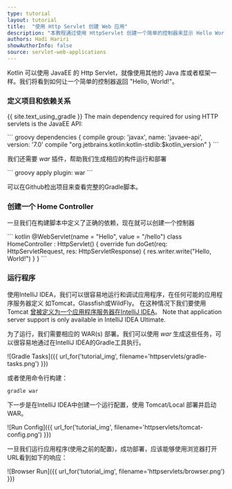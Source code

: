 ```yaml
---
type: tutorial
layout: tutorial
title:  "使用 Http Servlet 创建 Web 应用"
description: "本教程通过使用 HttpServlet 创建一个简单的控制器来显示 Hello World。"
authors: Hadi Hariri
showAuthorInfo: false
source: servlet-web-applications
---
```

Kotlin 可以使用 JavaEE 的 Http Servlet，就像使用其他的 Java 库或者框架一样。我们将看到<!--
-->如何让一个简单的控制器返回 "Hello, World!"。

### 定义项目和依赖关系
{{ site.text_using_gradle }}
The main dependency required for using HTTP servlets is the JavaEE API:

<div class="sample" markdown="1" theme="idea" mode="groovy" data-highlight-only>
``` groovy
dependencies {
    compile group: 'javax', name: 'javaee-api', version: '7.0'
    compile "org.jetbrains.kotlin:kotlin-stdlib:$kotlin_version"
}
```
</div>

我们还需要 *war* 插件，帮助我们生成相应的构件运行和部署

<div class="sample" markdown="1" theme="idea" mode="groovy" data-highlight-only>
``` groovy
apply plugin: war
```
</div>

可以在Github检出项目来查看完整的Gradle脚本。


### 创建一个 Home Controller

一旦我们在构建脚本中定义了正确的依赖，现在就可以创建一个控制器

<div class="sample" markdown="1" theme="idea" data-highlight-only>
``` kotlin
@WebServlet(name = "Hello", value = "/hello")
class HomeController : HttpServlet() {
    override fun doGet(req: HttpServletRequest, res: HttpServletResponse) {
        res.writer.write("Hello, World!")
    }
}
```
</div>

### 运行程序

使用IntelliJ IDEA，我们可以很容易地运行和调试应用程序，在任何可能的应用程序服务器定义 如Tomcat，Glassfish或WildFly。 在这种情况下我们要使用Tomcat
[曾被定义为一个应用程序服务器在IntelliJ IDEA](http://www.jetbrains.com/idea/webhelp/defining-application-servers-in-intellij-idea.html)。
Note that application server support is only available in IntelliJ IDEA Ultimate.

为了运行，我们需要相应的 WAR(s) 部署。我们可以使用 *war* 生成这些任务，可以很容易地通过在IntelliJ IDEA的Gradle工具执行。


![Gradle Tasks]({{ url_for('tutorial_img', filename='httpservlets/gradle-tasks.png') }})

或者使用命令行构建：

    gradle war

下一步是在IntelliJ IDEA中创建一个运行配置，使用 Tomcat/Local 部署并启动 WAR。

![Run Config]({{ url_for('tutorial_img', filename='httpservlets/tomcat-config.png') }})

一旦我们运行应用程序(使用之前的配置)，成功部署，应该能够使用浏览器打开URL看到如下的响应：

![Browser Run]({{ url_for('tutorial_img', filename='httpservlets/browser.png') }})





